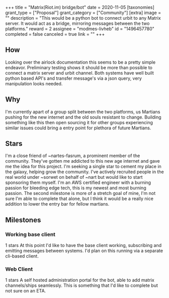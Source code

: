 +++
title = "Matrix(Riot.im) bridge/bot"
date = 2020-11-05
[taxonomies]
grant_type = ["Proposal"]
grant_category = ["Community"]
[extra]
image = ""
description = "This would be a python bot to connect urbit to any Matrix server. It would act as a bridge, mirroring messages between the two platforms."
reward = 2
assignee = "modmes-livheb"
id = "1496457780"
completed = false
canceled = true
link = ""
+++

## How

Looking over the airlock documentation this seems to be a pretty simple endeavor. Preliminary testing shows it should be more than possible to connect a matrix server and urbit channel. Both systems have well built python based API's and transfer message's via a json query, very manipulation looks needed.

## Why

I'm currently apart of a group split between the two platforms, us Martians pushing for the new internet and the old souls resistant to change. Building something like this then open sourcing it for other groups experiencing similar issues could bring a entry point for plethora of future Martians.

## Stars

I'm a close friend of ~nartes-fasrum, a prominent member of the community. They've gotten me addicted to this new age internet and gave me the idea for this project. I'm seeking a single star to cement my place in the galaxy, helping grow the community. I've actively recruited people in the real world under ~sorwet on behalf of ~nart but would like to start sponsoring them myself. I'm an AWS certified engineer with a burning passion for bleeding edge tech, this is my newest and most burning passion. The second milestone is more of a stretch goal of mine, I'm not sure I'm able to complete that alone, but I think it would be a really nice addition to lower the entry bar for fellow martians.

## Milestones

### Working base client

1 stars
At this point I'd like to have the base client working, subscribing and emitting messages between systems. I'd plan on this running via a separate cli-based client.

### Web Client

1 stars
A self hosted administration portal for the bot, able to add matrix channels/ships seamlessly. This is something that I'd like to complete but not sure on an ETA.

